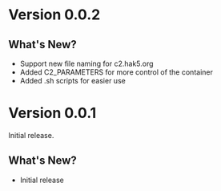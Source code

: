 # Version 0.0.2
## What's New?
* Support new file naming for c2.hak5.org
* Added C2_PARAMETERS for more control of the container
* Added .sh scripts for easier use

# Version 0.0.1

Initial release.

## What's New?
* Initial release
